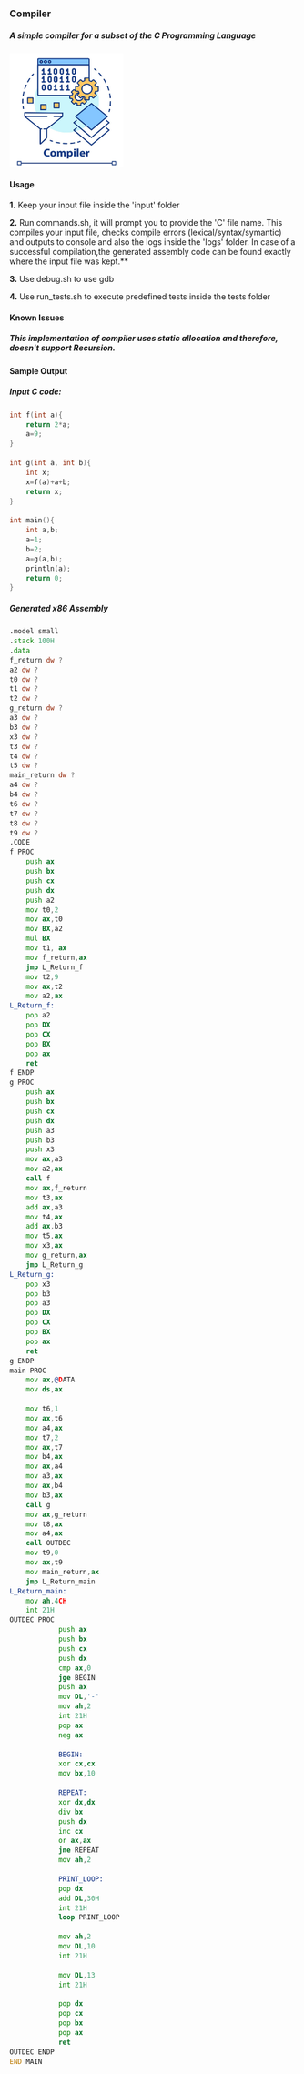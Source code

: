 ### Compiler
##### A simple compiler for a subset of the C Programming Language

<img src="ss/compiler.jpg" height="200" width="200">

#### Usage
**1.** Keep your input file inside the 'input' folder

**2.** Run commands.sh, it will prompt you to provide the 'C' file name. This compiles your input file, checks compile errors (lexical/syntax/symantic) and outputs to console and also the logs inside the 'logs' folder. In case of a successful compilation,the generated assembly code can be found exactly where the input file was kept.**

**3.** Use debug.sh to use gdb

**4.** Use run_tests.sh to execute predefined tests inside the tests folder


#### Known Issues
##### This implementation of compiler uses static allocation and therefore, doesn't support Recursion.

#### Sample Output
##### Input C code:
```c
int f(int a){
    return 2*a;
    a=9;
}

int g(int a, int b){
    int x;
    x=f(a)+a+b;
    return x;
}

int main(){
    int a,b;
    a=1;
    b=2;
    a=g(a,b);
    println(a);
    return 0;
}
```
##### Generated x86 Assembly
```asm
.model small
.stack 100H
.data 
f_return dw ?
a2 dw ?
t0 dw ?
t1 dw ?
t2 dw ?
g_return dw ?
a3 dw ?
b3 dw ?
x3 dw ?
t3 dw ?
t4 dw ?
t5 dw ?
main_return dw ?
a4 dw ?
b4 dw ?
t6 dw ?
t7 dw ?
t8 dw ?
t9 dw ?
.CODE
f PROC
	push ax
	push bx 
	push cx 
	push dx
	push a2
	mov t0,2
	mov ax,t0
	mov BX,a2
	mul BX
	mov t1, ax
	mov f_return,ax
	jmp L_Return_f
	mov t2,9
	mov ax,t2
	mov a2,ax
L_Return_f:
	pop a2
	pop DX
	pop CX
	pop BX
	pop ax
	ret
f ENDP
g PROC
	push ax
	push bx 
	push cx 
	push dx
	push a3
	push b3
	push x3
	mov ax,a3
	mov a2,ax
	call f
	mov ax,f_return
	mov t3,ax
	add ax,a3
	mov t4,ax
	add ax,b3
	mov t5,ax
	mov x3,ax
	mov g_return,ax
	jmp L_Return_g
L_Return_g:
	pop x3
	pop b3
	pop a3
	pop DX
	pop CX
	pop BX
	pop ax
	ret
g ENDP
main PROC
	mov ax,@DATA
	mov ds,ax 

	mov t6,1
	mov ax,t6
	mov a4,ax
	mov t7,2
	mov ax,t7
	mov b4,ax
	mov ax,a4
	mov a3,ax
	mov ax,b4
	mov b3,ax
	call g
	mov ax,g_return
	mov t8,ax
	mov a4,ax
	call OUTDEC
	mov t9,0
	mov ax,t9
	mov main_return,ax
	jmp L_Return_main
L_Return_main:
	mov ah,4CH
	int 21H
OUTDEC PROC  
            push ax 
            push bx 
            push cx 
            push dx  
            cmp ax,0 
            jge BEGIN 
            push ax 
            mov DL,'-' 
            mov ah,2 
            int 21H 
            pop ax 
            neg ax 
            
            BEGIN: 
            xor cx,cx 
            mov bx,10 
            
            REPEAT: 
            xor dx,dx 
            div bx 
            push dx 
            inc cx 
            or ax,ax 
            jne REPEAT 
            mov ah,2 
            
            PRINT_LOOP: 
            pop dx 
            add DL,30H 
            int 21H 
            loop PRINT_LOOP 
            
            mov ah,2
            mov DL,10
            int 21H
            
            mov DL,13
            int 21H
        	
            pop dx 
            pop cx 
            pop bx 
            pop ax 
            ret 
OUTDEC ENDP 
END MAIN

```
